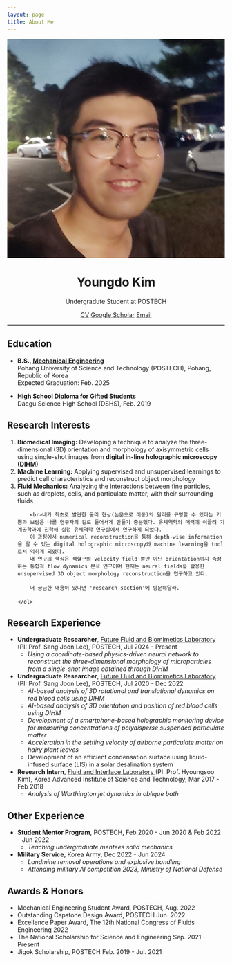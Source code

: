 ```yaml
---
layout: page
title: About Me
---
```





<div class="profile" style="text-align: center;">
  <img src="/smile1.jpg" alt="Profile Picture" style="display: block; margin: 0 auto;">
  <h1>Youngdo Kim</h1>
  <p>Undergradute Student at POSTECH</p>
  <div class="contact-info">
    <a href="/Curriculum Vitae_YoungdoKim.pdf">CV</a>
    <a href="https://scholar.google.com/citations?user=hcQTdngAAAAJ&hl=ko">Google Scholar</a>
    <a href="mailto:[youngdokim@postech.ac.kr]">Email</a>
    
  </div>
</div>

<hr style='border : 1.5px solid black;'>

<section>
  <h2>Education</h2>
        
  <!-- B.S. Section -->
  <div class="education-section">
    <ul>
      <li><strong>B.S., <a href="https://me.postech.ac.kr/">Mechanical Engineering</a></strong></li>
      Pohang University of Science and Technology (POSTECH), Pohang, Republic of Korea <br> Expected Graduation: Feb. 2025
      <!-- <br><strong>Overall GPA:</strong> 3.90/4.30 -->
    </ul>
  </div>

  <!-- High School Diploma Section -->
  <div class="education-section">
    <ul>
      <li><strong>High School Diploma for Gifted Students</strong></li>
      Daegu Science High School (DSHS), Feb. 2019
    </ul>
  </div>
</section>

<section>
    <h2>Research Interests</h2>
    <ol>
        <li><strong>Biomedical Imaging:</strong> Developing a technique to analyze the three-dimensional (3D) orientation and morphology of axisymmetric cells using single-shot images from
          <strong>digital in-line holographic microscopy (DIHM)</strong></li>
        <li><strong>Machine Learning:</strong> Applying supervised and unsupervised learnings to predict cell characteristics and reconstruct object morphology</li>
        <li><strong>Fluid Mechanics:</strong> Analyzing the interactions between fine particles, such as droplets, cells, and particulate matter, with their surrounding fluids</li>

        <br>내가 최초로 발견한 물리 현상(논문으로 이동)의 원리를 규명할 수 있다는 기쁨과 보람은 나를 연구자의 길로 들어서게 만들기 충분했다. 유체역학의 매력에 이끌려 기계공학과에 진학해 실험 유체역학 연구실에서 연구하게 되었다.
        이 과정에서 numerical reconstruction을 통해 depth-wise information을 알 수 있는 digital holographic microscopy와 machine learning을 tool로서 익히게 되었다.
        내 연구의 핵심은 적혈구의 velocity field 뿐만 아닌 orientation까지 측정하는 통합적 flow dynamics 분석 연구이며 현재는 neural fields를 활용한 unsupervised 3D object morphology reconstruction을 연구하고 있다.

        더 궁금한 내용이 있다면 'research section'에 방문해달라.
        
    </ol>
    
</section>

<section>
    <h2>Research Experience</h2>
    <ul class="experience">
        <li><strong>Undergraduate Researcher</strong>, <a href="http://bbrc.postech.ac.kr/">Future Fluid and Biomimetics Laboratory </a> (PI: Prof. Sang Joon Lee), POSTECH, Jul 2024 - Present
            <ul class="experience-list">
              <li><em>Using a coordinate-based physics-driven neural network to reconstruct the three-dimensional morphology of microparticles from a single-shot image obtained through DIHM</em></li>
            </ul>
        </li>
        <li><strong>Undergraduate Researcher</strong>, <a href="http://bbrc.postech.ac.kr/">Future Fluid and Biomimetics Laboratory </a> (PI: Prof. Sang Joon Lee), POSTECH, Jul 2020 - Dec 2022
            <ul class="experience-list">
                <li><em>AI-based analysis of 3D rotational and translational dynamics on red blood cells using DIHM</em></li>
                <li><em>AI-based analysis of 3D orientation and position of red blood cells using DIHM</em></li>
                <li><em>Development of a smartphone-based holographic monitoring device for measuring concentrations of polydisperse suspended particulate matter</em></li>
                <li><em>Acceleration in the settling velocity of airborne particulate matter on hairy plant leaves</em></li>
                <li>Development of an efficient condensation surface using liquid-infused surface (LIS) in a solar desalination system</li>
            </ul>
        </li>
        <li><strong>Research Intern</strong>, <a href="https://hyoungsookimm.wixsite.com/filkaist">Fluid and Interface Laboratory </a> (PI: Prof. Hyoungsoo Kim), Korea Advanced Institute of Science and Technology, Mar 2017 - Feb 2018
            <ul class="experience-list"> 
              <li><em>Analysis of Worthington jet dynamics in oblique bath</em></li>
            </ul>
        </li>
    </ul>
</section>

<section>
    <h2>Other Experience</h2>
    <ul class="experience">
        <li><strong>Student Mentor Program</strong>, POSTECH, Feb 2020 - Jun 2020 & Feb 2022 - Jun 2022
            <ul class="experience-list">
                <li><em>Teaching undergraduate mentees solid mechanics</em></li>
            </ul>
        </li>
        <li><strong>Military Service</strong>, Korea Army, Dec 2022 - Jun 2024
            <ul class="experience-list">
                <li><em>Landmine removal operations and explosive handling</em></li>
                <li><em>Attending military AI competition 2023, Ministry of National Defense</em></li>
            </ul>
        </li>
    </ul>
</section>

<section>
            <h2>Awards & Honors</h2>
            <ul class="awards">
                <li>Mechanical Engineering Student Award, POSTECH, Aug. 2022</li>
                <li>Outstanding Capstone Design Award, POSTECH Jun. 2022</li>
                <li>Excellence Paper Award, The 12th National Congress of Fluids Engineering 2022</li>
                <li>The National Scholarship for Science and Engineering Sep. 2021 - Present</li>
                <li>Jigok Scholarship, POSTECH Feb. 2019 - Jul. 2021</li>
            </ul>
  </section>

